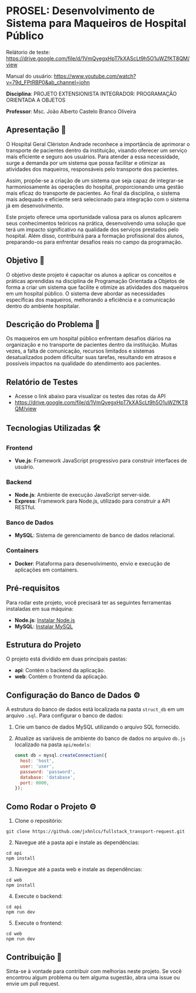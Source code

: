 # PROSEL: Desenvolvimento de Sistema para Maqueiros de Hospital Público

Relátorio de teste: https://drive.google.com/file/d/1VmQyegxHpT7kXAScLt9h5O1uWZfKT8QM/view

Manual do usuário: https://www.youtube.com/watch?v=79d_FPtRBP0&ab_channel=john

**Disciplina**: PROJETO EXTENSIONISTA INTEGRADOR: PROGRAMAÇÃO ORIENTADA A OBJETOS

**Professor**: Msc. João Alberto Castelo Branco Oliveira

## Apresentação 📄
O Hospital Geral Clériston Andrade reconhece a importância de aprimorar o transporte de pacientes dentro da instituição, visando oferecer um serviço mais eficiente e seguro aos usuários. Para atender a essa necessidade, surge a demanda por um sistema que possa facilitar e otimizar as atividades dos maqueiros, responsáveis pelo transporte dos pacientes.

Assim, propõe-se a criação de um sistema que seja capaz de integrar-se harmoniosamente às operações do hospital, proporcionando uma gestão mais eficaz do transporte de pacientes. Ao final da disciplina, o sistema mais adequado e eficiente será selecionado para integração com o sistema já em desenvolvimento.

Este projeto oferece uma oportunidade valiosa para os alunos aplicarem seus conhecimentos teóricos na prática, desenvolvendo uma solução que terá um impacto significativo na qualidade dos serviços prestados pelo hospital. Além disso, contribuirá para a formação profissional dos alunos, preparando-os para enfrentar desafios reais no campo da programação.

## Objetivo 📄
O objetivo deste projeto é capacitar os alunos a aplicar os conceitos e práticas aprendidas na disciplina de Programação Orientada a Objetos de forma a criar um sistema que facilite e otimize as atividades dos maqueiros em um hospital público. O sistema deve abordar as necessidades específicas dos maqueiros, melhorando a eficiência e a comunicação dentro do ambiente hospitalar.

## Descrição do Problema 📄
Os maqueiros em um hospital público enfrentam desafios diários na organização e no transporte de pacientes dentro da instituição. Muitas vezes, a falta de comunicação, recursos limitados e sistemas desatualizados podem dificultar suas tarefas, resultando em atrasos e possíveis impactos na qualidade do atendimento aos pacientes.

## Relatório de Testes
- Acesse o link abaixo para visualizar os testes das rotas da API
- https://drive.google.com/file/d/1VmQyegxHpT7kXAScLt9h5O1uWZfKT8QM/view

## Tecnologias Utilizadas 🛠️

### Frontend
- **Vue.js**: Framework JavaScript progressivo para construir interfaces de usuário.

### Backend
- **Node.js**: Ambiente de execução JavaScript server-side.
- **Express**: Framework para Node.js, utilizado para construir a API RESTful.

### Banco de Dados
- **MySQL**: Sistema de gerenciamento de banco de dados relacional.

### Containers
- **Docker**: Plataforma para desenvolvimento, envio e execução de aplicações em containers.

## Pré-requisitos

Para rodar este projeto, você precisará ter as seguintes ferramentas instaladas em sua máquina:
- **Node.js**: [Instalar Node.js](https://nodejs.org/)
- **MySQL**: [Instalar MySQL](https://www.mysql.com/downloads/)

## Estrutura do Projeto

O projeto está dividido em duas principais pastas:
- **api**: Contém o backend da aplicação.
- **web**: Contém o frontend da aplicação.

## Configuração do Banco de Dados ⚙️

A estrutura do banco de dados está localizada na pasta `struct_db` em um arquivo `.sql`. Para configurar o banco de dados:
1. Crie um banco de dados MySQL utilizando o arquivo SQL fornecido.
2. Atualize as variáveis de ambiente do banco de dados no arquivo `db.js` localizado na pasta `api/models`:

   ```javascript
   const db = mysql.createConnection({
     host: 'host',
     user: 'user',
     password: 'password',
     database: 'database',
     port: 0000,
   });
   ```

## Como Rodar o Projeto ⚙️

1. Clone o repositório:

```
git clone https://github.com/jxhnlcs/fullstack_transport-request.git
```

2. Navegue até a pasta api e instale as dependências:

```
cd api
npm install
```
3. Navegue até a pasta web e instale as dependências:

```
cd web
npm install
```

4. Execute o backend:

```
cd api
npm run dev
```

5. Execute o frontend:

```
cd web
npm run dev
```

## Contribuição 🤝

Sinta-se à vontade para contribuir com melhorias neste projeto. Se você encontrou algum problema ou tem alguma sugestão, abra uma issue ou envie um pull request.
